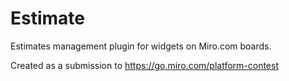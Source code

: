 # Estimate
Estimates management plugin for widgets on Miro.com boards.

Created as a submission to https://go.miro.com/platform-contest